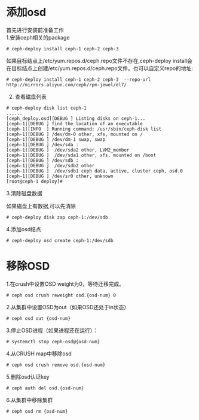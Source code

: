 
# 添加osd

首先进行安装前准备工作  
1.安装ceph相关的package  
```
# ceph-deploy install ceph-1 ceph-2 ceph-3
```  
如果目标结点上/etc/yum.repos.d/ceph.repo文件不存在,ceph-deploy install会在目标结点上创建/etc/yum.repos.d/ceph.repo文件。也可以自定义repo的地址:
```
# ceph-deploy install ceph-1 ceph-2 ceph-3  --repo-url http://mirrors.aliyun.com/ceph/rpm-jewel/el7/
```  
2. 查看磁盘列表  
```
# ceph-deploy disk list ceph-1
......
[ceph_deploy.osd][DEBUG ] Listing disks on ceph-1...
[ceph-1][DEBUG ] find the location of an executable
[ceph-1][INFO  ] Running command: /usr/sbin/ceph-disk list
[ceph-1][DEBUG ] /dev/dm-0 other, xfs, mounted on /
[ceph-1][DEBUG ] /dev/dm-1 swap, swap
[ceph-1][DEBUG ] /dev/sda :
[ceph-1][DEBUG ]  /dev/sda2 other, LVM2_member
[ceph-1][DEBUG ]  /dev/sda1 other, xfs, mounted on /boot
[ceph-1][DEBUG ] /dev/sdb :
[ceph-1][DEBUG ]  /dev/sdb2 other
[ceph-1][DEBUG ]  /dev/sdb1 ceph data, active, cluster ceph, osd.0
[ceph-1][DEBUG ] /dev/sr0 other, unknown
[root@ceph-1 deploy]#
```  
3.清除磁盘数据  

如果磁盘上有数据,可以先清除  
```
# ceph-deploy disk zap ceph-1:/dev/sdb
```  
4.添加osd结点  
```
# ceph-deploy osd create ceph-1:/dev/sdb
```  

# 移除OSD

1.在crush中设置OSD weight为0，等待迁移完成。  
```
# ceph osd crush reweight osd.{osd-num} 0
```  
2.从集群中设置OSD为out（如果OSD还处于in状态）  
```
# ceph osd out {osd-num}
```  
3.停止OSD进程（如果进程还在运行）：  
```
# systemctl stop ceph-osd@{osd-num}
```  
4.从CRUSH map中移除osd  
```
# ceph osd crush remove osd.{osd-num}
```  
5.删除osd认证key  
```
# ceph auth del osd.{osd-num}
```  
6.从集群中移除集群  
```
# ceph osd rm {osd-num}
```  

